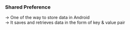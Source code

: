 <h3>Shared Preference</h3>
<p>-> One of the way to store data in Android<br>
-> It saves and retrieves data in the form of key & value pair</p>
